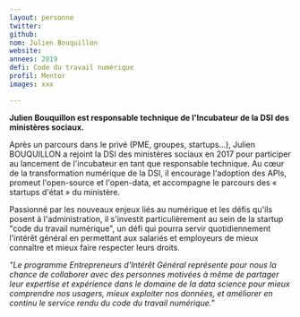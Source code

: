 ```yaml
---
layout: personne
twitter: 
github: 
nom: Julien Bouquillon
website:
annees: 2019
defi: Code du travail numérique
profil: Mentor
images: xxx

---
```


**Julien Bouquillon est responsable technique de l'Incubateur de la DSI des ministères sociaux.**

Après un parcours dans le privé (PME, groupes, startups...), Julien BOUQUILLON a rejoint la DSI des ministères sociaux en 2017 pour participer au lancement de l'incubateur en tant que responsable technique. Au cœur de la transformation numérique de la DSI, il encourage l'adoption des APIs, promeut l'open-source et l'open-data, et accompagne le parcours des « startups d'état » du ministère.

Passionné par les nouveaux enjeux liés au numérique et les défis qu'ils posent à l'administration, il s'investit particulièrement au sein de la startup "code du travail numérique", un défi qui pourra servir quotidiennement l'intérêt général en permettant aux salariés et employeurs de mieux connaître et mieux faire respecter leurs droits.

_"Le programme Entrepreneurs d'Intérêt Général représente pour nous la chance de collaborer avec des personnes motivées à même de partager leur expertise et expérience dans le domaine de la data science pour mieux comprendre nos usagers, mieux exploiter nos données, et améliorer en continu le service rendu du code du travail numérique."_
